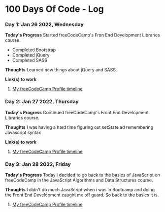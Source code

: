 # 100 Days Of Code - Log

### Day 1: Jan 26 2022, Wednesday

**Today's Progress**
Started freeCodeCamp's Fron End Development Libraries course.

- Completed Bootstrap
- Completed jQuery
- Completed SASS

**Thoughts** Learned new things about jQuery and SASS.

**Link(s) to work**

1. [My freeCodeCamp Profile timeline](https://www.freecodecamp.org/msjdtd)

### Day 2: Jan 27 2022, Thursday

**Today's Progress**
Continued freeCodeCamp's Front End Development Libraries course.

**Thoughts**
I was having a hard time figuring out setState ad remembering Javascript syntax

**Link(s) to work**

1. [My freeCodeCamp Profile timeline](https://www.freecodecamp.org/msjdtd)

### Day 3: Jan 28 2022, Friday

**Today's Progress**
Today i decided to go back to the basics of JavaScript on freeCodeCamp in the JavaScript Algorithms and Data Structures course.

**Thoughts**
I didn't do much JavaScript when i was in Bootcamp and doing the Front End Development caught me off guard. So back to the basics it is.

1. [My freeCodeCamp Profile timeline](https://www.freecodecamp.org/msjdtd)
